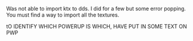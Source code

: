 Was not able to import ktx to dds. I did for a few but some error popping. You must find a way to import all the textures.

tO  IDENTIFY WHICH POWERUP IS WHICH, HAVE PUT IN SOME TEXT ON PWP
